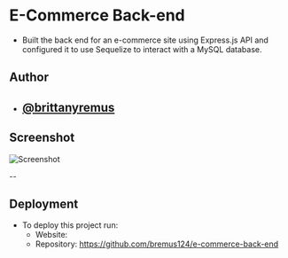 # E-Commerce Back-end

- Built the back end for an e-commerce site using Express.js API and configured it to use Sequelize to interact with a MySQL database.

## Author

- ## [@brittanyremus](https://www.github.com/bremus124)

## Screenshot

![Screenshot](screenshot.png)

--

## Deployment

- To deploy this project run:
  - Website:
  - Repository: https://github.com/bremus124/e-commerce-back-end
